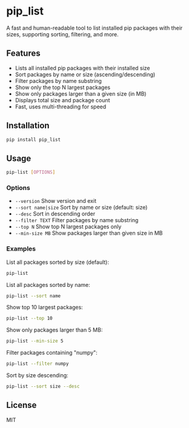 # pip_list

A fast and human-readable tool to list installed pip packages with their sizes, supporting sorting, filtering, and more.

## Features

- Lists all installed pip packages with their installed size
- Sort packages by name or size (ascending/descending)
- Filter packages by name substring
- Show only the top N largest packages
- Show only packages larger than a given size (in MB)
- Displays total size and package count
- Fast, uses multi-threading for speed

## Installation

```bash
pip install pip_list
```

## Usage

```bash
pip-list [OPTIONS]
```

### Options

- `--version`           Show version and exit
- `--sort name|size`    Sort by name or size (default: size)
- `--desc`              Sort in descending order
- `--filter TEXT`       Filter packages by name substring
- `--top N`             Show top N largest packages only
- `--min-size MB`       Show packages larger than given size in MB

### Examples

List all packages sorted by size (default):

```bash
pip-list
```

List all packages sorted by name:

```bash
pip-list --sort name
```

Show top 10 largest packages:

```bash
pip-list --top 10
```

Show only packages larger than 5 MB:

```bash
pip-list --min-size 5
```

Filter packages containing "numpy":

```bash
pip-list --filter numpy
```

Sort by size descending:

```bash
pip-list --sort size --desc
```

## License

MIT
